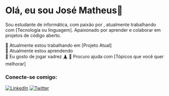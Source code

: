 # Olá, eu sou José Matheus👋

Sou estudante de informática, com paixão por , atualmente trabalhando com [Tecnologia ou linguagem]. Apaixonado por aprender e colaborar em projetos de código aberto.

🔭 Atualmente estou trabalhando em [Projeto Atual]  
🌱 Atualmente estou aprendendo  
👯 Eu gosto de jogar xadrez [♟️](https://www.chess.com/pt-BR) 
🤔 Procuro ajuda com [Tópicos que você quer melhorar]

### Conecte-se comigo:
[![LinkedIn](https://img.shields.io/badge/LinkedIn-blue?logo=linkedin)](https://www.linkedin.com/in/seunome/)
[![Twitter](https://img.shields.io/badge/Twitter-blue?logo=twitter)](https://twitter.com/seunome)


